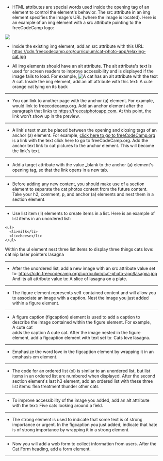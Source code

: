 - HTML attributes are special words used inside the opening tag of an element to control the element's behavior. The src attribute in an img element specifies the image's URL (where the image is located).
Here is an example of an img element with a src attribute pointing to the freeCodeCamp logo:
<img src="https://cdn.freecodecamp.org/platform/universal/fcc_secondary.svg">

- Inside the existing img element, add an src attribute with this URL:
https://cdn.freecodecamp.org/curriculum/cat-photo-app/relaxing-cat.jpg

- All img elements should have an alt attribute. The alt attribute's text is used for screen readers to improve accessibility and is displayed if the image fails to load. For example, <img src="cat.jpg" alt="A cat"> has an alt attribute with the text A cat.
Inside the img element, add an alt attribute with this text:
A cute orange cat lying on its back
- - -
- You can link to another page with the anchor (a) element. For example, <a href='https://freecodecamp.org'></a> would link to freecodecamp.org.
Add an anchor element after the paragraph that links to https://freecatphotoapp.com. At this point, the link won’t show up in the preview.
- - -
- A link's text must be placed between the opening and closing tags of an anchor (a) element. For example, <a href="https://www.freecodecamp.org">click here to go to freeCodeCamp.org</a> is a link with the text click here to go to freeCodeCamp.org.
Add the anchor text link to cat pictures to the anchor element. This will become the link's text.
- - -
- Add a target attribute with the value _blank to the anchor (a) element's opening tag, so that the link opens in a new tab.
- - -
- Before adding any new content, you should make use of a section element to separate the cat photos content from the future content.
Take your h2, comment, p, and anchor (a) elements and nest them in a section element.
- - -
- Use list item (li) elements to create items in a list. Here is an example of list items in an unordered list:
```
<ul>
  <li>milk</li>
  <li>cheese</li>
</ul>
```
Within the ul element nest three list items to display three things cats love:
cat nip laser pointers lasagna
- - -
- After the unordered list, add a new image with an src attribute value set to: https://cdn.freecodecamp.org/curriculum/cat-photo-app/lasagna.jpg
And its alt attribute value to: A slice of lasagna on a plate.
- - -
- The figure element represents self-contained content and will allow you to associate an image with a caption.
Nest the image you just added within a figure element.
- - -
- A figure caption (figcaption) element is used to add a caption to describe the image contained within the figure element. For example, <figcaption>A cute cat</figcaption> adds the caption A cute cat.
After the image nested in the figure element, add a figcaption element with text set to: Cats love lasagna.
- - -
- Emphasize the word love in the figcaption element by wrapping it in an emphasis em element.
- - -
- The code for an ordered list (ol) is similar to an unordered list, but list items in an ordered list are numbered when displayed.
After the second section element's last h3 element, add an ordered list with these three list items: flea treatment thunder other cats
- - -
- To improve accessibility of the image you added, add an alt attribute with the text:
Five cats looking around a field.
- - -
- The strong element is used to indicate that some text is of strong importance or urgent.
In the figcaption you just added, indicate that hate is of strong importance by wrapping it in a strong element.
- - -
- Now you will add a web form to collect information from users.
After the Cat Form heading, add a form element.
- - -
